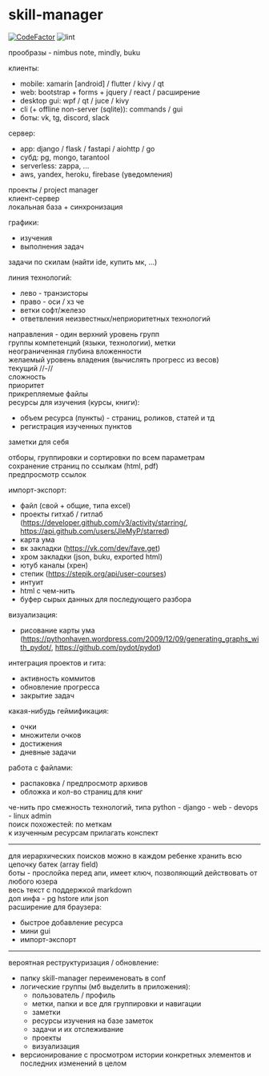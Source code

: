 # skill-manager

[![CodeFactor](https://www.codefactor.io/repository/github/jlemyp/skill-manager/badge)](https://www.codefactor.io/repository/github/jlemyp/skill-manager) 
![lint](https://github.com/JleMyP/skill-manager/workflows/lint/badge.svg?branch=master)

прообразы - nimbus note, mindly, buku  

клиенты:

- mobile: xamarin [android] / flutter / kivy / qt
- web: bootstrap + forms + jquery / react / расширение
- desktop gui: wpf / qt / juce / kivy
- cli (+ offline non-server (sqlite)): commands / gui
- боты: vk, tg, discord, slack

сервер:

- app: django / flask / fastapi / aiohttp / go
- субд: pg, mongo, tarantool
- serverless: zappa, ...
- aws, yandex, heroku, firebase (уведомления)

проекты / project manager  
клиент-сервер  
локальная база + синхронизация  

графики:

- изучения
- выполнения задач

задачи по скилам (найти ide, купить мк, ...)

линия технологий:

- лево - транзисторы
- право - оси / хз че
- ветки софт/железо
- ответвления неизвестных/неприоритетных технологий

направления - один верхний уровень групп  
группы компетенций (языки, технологии), метки  
неограниченная глубина вложенности  
желаемый уровень владения (вычислять прогресс из весов)  
текущий //-//  
сложность  
приоритет  
прикрепляемые файлы  
ресурсы для изучения (курсы, книги):

- объем ресурса (пункты) - страниц, роликов, статей и тд
- регистрация изученных пунктов

заметки для себя

отборы, группировки и сортировки по всем параметрам  
сохранение страниц по ссылкам (html, pdf)  
предпросмотр ссылок  

импорт-экспорт:

- файл (свой + общие, типа excel)
- проекты гитхаб / гитлаб (https://developer.github.com/v3/activity/starring/, https://api.github.com/users/JleMyP/starred)
- карта ума
- вк закладки (https://vk.com/dev/fave.get)
- хром закладки (json, buku, exported html)
- ютуб каналы (хрен)
- степик (https://stepik.org/api/user-courses)
- интуит
- html с чем-нить
- буфер сырых данных для последующего разбора

визуализация:

- рисование карты ума (https://pythonhaven.wordpress.com/2009/12/09/generating_graphs_with_pydot/, https://github.com/pydot/pydot)

интеграция проектов и гита:

- активность коммитов
- обновление прогресса
- закрытие задач

какая-нибудь геймификация:

- очки
- множители очков
- достижения
- дневные задачи

работа с файлами:

- распаковка / предпросмотр архивов
- обложка и кол-во страниц для книг

че-нить про смежность технологий, типа python - django - web - devops - linux admin  
поиск похожестей: по меткам  
к изученным ресурсам прилагать конспект

---

для иерархических поисков можно в каждом ребенке хранить всю цепочку батек (array field)  
боты - прослойка перед апи, имеет ключ, позволяющий действовать от любого юзера  
весь текст с поддержкой markdown  
доп инфа - pg hstore или json  
расширение для браузера:

- быстрое добавление ресурса
- мини gui
- импорт-экспорт

---

вероятная реструктуризация / обновление:

- папку skill-manager переименовать в conf
- логические группы (мб выделить в приложения):
    - пользователь / профиль
    - метки, папки и все для группировки и навигации
    - заметки
    - ресурсы изучения на базе заметок
    - задачи и их отслеживание
    - проекты
    - визуализация
- версионирование с просмотром истории конкретных элементов и последних изменений в целом

